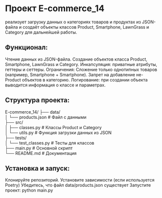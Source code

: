 # Проект E-commerce_14 
реализует загрузку данных о категориях товаров и продуктах из JSON-файла и создаёт объекты 
классов Product, Smartphone, LawnGrass и Category для дальнейшей работы.

## Функционал:
Чтение данных из JSON-файла.
Создание объектов класса Product, Smartphone, LawnGrass и Category.
Инкапсуляция: приватные атрибуты, геттеры и сеттеры.
Ограничения: Сложение только однотипных товаров (например, Smartphone + Smartphone).
Запрет на добавление не-Product объектов в категорию.
Логирование: при создании объекта выводится информация о классе и параметрах.

## Структура проекта:
E-commerce_14/
├── data/  
│   └── products.json       # Файл с данными  
├── src/  
│   ├── classes.py          # Классы Product и Category  
│   └── utils.py            # Функция загрузки данных из JSON  
├── tests/  
│   └── test_classes.py     # Тесты для классов  
├── main.py                 # Основной скрипт  
└── README.md               # Документация  

## Установка и запуск:
Клонируйте репозиторий.
Установите зависимости (если используется Poetry)
Убедитесь, что файл data/products.json существует
Запустите проект: python main.py

## 




